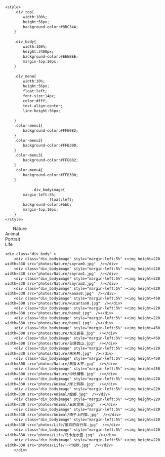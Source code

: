  
<html>
<head>
	<title>Shiqian Li's Photography</title>
	
	
	<style>
		.div_top{
			width:100%;
			height:56px;
			background-color:#8BC34A;
		}
		
		.div_body{
			width:100%;
			height:3400px;
			background-color:#EEEEEE;
			margin-top:10px;
		}
		
		.div_menu{
			width:10%;
			height:56px;
			float:left;
			font-size:14px;
			color:#fff;
			text-align:center;
			line-height:56px;
 
		}
		.color-menu1{
			background-color:#FFE082;
		}
		.color-menu2{
			background-color:#FFB300;
		}
		.color-menu3{
			background-color:#FFE082;
		}
		.color-menu4{
			background-color:#FFB300;
		}
		
                .div_bodyimage{
			margin-left:5%;
                        float:left;
			background-color:#bbb;
			margin-top:10px;
		}
	</style>
</head>
 
<body>
	<div class="div_top" >
		<div class="div_menu color-menu1" style="margin-left:5%">Nature</div>
		<div class="div_menu color-menu2" >Animal</div>
		<div class="div_menu color-menu3" >Portrait</div>
		<div class="div_menu color-menu4" >Life</div>
	</div>

	<div class="div_body" >
		<div class="div_bodyimage" style="margin-left:5%" ><img height=220 width=330 src="photos/Nature/sayram0.jpg"  /></div>
		<div class="div_bodyimage" style="margin-left:5%" ><img height=220 width=330 src="photos/Nature/sayram1.jpg"  /></div>
		<div class="div_bodyimage" style="margin-left:5%" ><img height=220 width=330 src="photos/Nature/sayram2.jpg"  /></div>
		<div class="div_bodyimage" style="margin-left:5%" ><img height=220 width=330 src="photos/Nature/kanas0.jpg"  /></div>
		<div class="div_bodyimage" style="margin-left:5%" ><img height=450 width=300 src="photos/Nature/wucantan0.jpg"  /></div>
		<div class="div_bodyimage" style="margin-left:5%" ><img height=220 width=330 src="photos/Nature/hemu0.jpg"  /></div>
		<div class="div_bodyimage" style="margin-left:5%" ><img height=220 width=330 src="photos/Nature/hemu1.jpg"  /></div>
		<div class="div_bodyimage" style="margin-left:5%" ><img height=450 width=300 src="photos/Nature/东交民巷.jpg"  /></div>
		<div class="div_bodyimage" style="margin-left:5%" ><img height=450 width=300 src="photos/Nature/日落西山.jpg"  /></div>
		<div class="div_bodyimage" style="margin-left:5%" ><img height=220 width=330 src="photos/Nature/未名鸭.jpg"  /></div>
		<div class="div_bodyimage" style="margin-left:5%" ><img height=450 width=300 src="photos/Nature/乌鲁木齐.jpg"  /></div>
		<div class="div_bodyimage" style="margin-left:5%" ><img height=450 width=300 src="photos/Nature/中秋博雅.jpg"  /></div>
		<div class="div_bodyimage" style="margin-left:5%" ><img height=220 width=330 src="photos/Animal/岸上鸭群.jpg"  /></div>
		<div class="div_bodyimage" style="margin-left:5%" ><img height=220 width=330 src="photos/Animal/螳螂.jpg"  /></div>
		<div class="div_bodyimage" style="margin-left:5%" ><img height=220 width=330 src="photos/Animal/五彩鸳鸯.jpg"  /></div>
		<div class="div_bodyimage" style="margin-left:5%" ><img height=220 width=330 src="photos/Animal/椅子上的猫.jpg"  /></div>
		<div class="div_bodyimage" style="margin-left:5%" ><img height=220 width=330 src="photos/Life/废弃的自行车.jpg"  /></div>
		<div class="div_bodyimage" style="margin-left:5%" ><img height=220 width=330 src="photos/Life/马卡龙水壶.jpg"  /></div>
		<div class="div_bodyimage" style="margin-left:5%" ><img height=220 width=330 src="photos/Life/一叶知秋.jpg"  /></div>
        </div>
 
</body>
</html>

<!-- # Shiqian Li's Photography

## Sayram Lake, Xinjiang, China

<div style="text-align: center; width: auto;">
<img alt="" src="photos/sayram0.jpg" style="margin: 0 auto;" />
</div>

<div style="text-align: center; width: auto;">
<img alt="" src="photos/sayram1.jpg" style="margin: 0 auto;" />
</div>

<div style="text-align: center; width: auto;">
<img alt="" src="photos/sayram2.jpg" style="margin: 0 auto;" />
</div>

## Kanas, Xinjiang, China

<div style="text-align: center; width: auto;">
<img alt="" src="photos/kanas0.jpg" style="margin: 0 auto;" />
</div>

## Colorful Beach, Xinjiang, China

<div style="text-align: center; width: 60%;">
<img alt="" src="photos/wucantan0.jpg" style="margin: 0 auto;" />
</div>


## Hemu, Xinjiang, China

<div style="text-align: center; width: auto;">
<img alt="" src="photos/hemu0.jpg" style="margin: 0 auto;" />
</div>

<div style="text-align: center; width: auto;">
<img alt="" src="photos/hemu1.jpg" style="margin: 0 auto;" />
</div>
<div style="text-align: center;">
<video width=960 height=540 controls>
  <source style="margin:0 auto;" src="photos/hemu2.mp4" type="video/mp4">
</video>
</div>
## A full version of time-lapse photography in Xinjiang

https://www.bilibili.com/video/BV1kY4y177T6?spm_id_from=333.999.0.0
 -->
